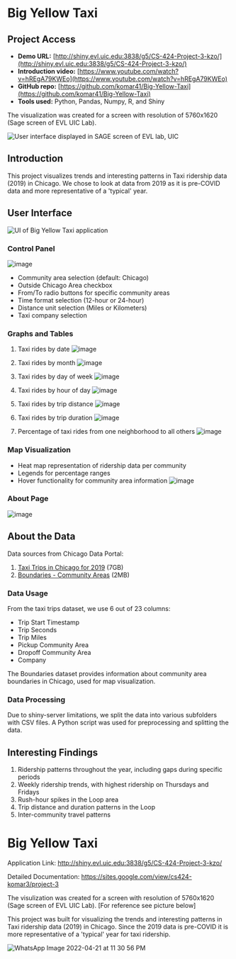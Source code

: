# Big Yellow Taxi

## Project Access

- **Demo URL:** [http://shiny.evl.uic.edu:3838/g5/CS-424-Project-3-kzo/](http://shiny.evl.uic.edu:3838/g5/CS-424-Project-3-kzo/)
- **Introduction video:** [https://www.youtube.com/watch?v=hREgA79KWEo](https://www.youtube.com/watch?v=hREgA79KWEo)
- **GitHub repo:** [https://github.com/komar41/Big-Yellow-Taxi](https://github.com/komar41/Big-Yellow-Taxi)
- **Tools used:** Python, Pandas, Numpy, R, and Shiny

The visualization was created for a screen with resolution of 5760x1620 (Sage screen of EVL UIC Lab).

<p>
  <img src="https://user-images.githubusercontent.com/90569118/164603472-22adce04-3812-4130-b927-c0cf9270b6d2.jpeg" alt="User interface displayed in SAGE screen of EVL lab, UIC">
</p>

## Introduction

This project visualizes trends and interesting patterns in Taxi ridership data (2019) in Chicago. We chose to look at data from 2019 as it is pre-COVID data and more representative of a 'typical' year.

## User Interface

<p>
  <img src="https://komar41.github.io/assets/img/projects/big_yellow_taxi/overview/Overview%201.png" alt="UI of Big Yellow Taxi application">
</p>

### Control Panel
![image](https://github.com/user-attachments/assets/fadd39f1-8138-439e-8eb6-04a52620bfcc)
- Community area selection (default: Chicago)
- Outside Chicago Area checkbox
- From/To radio buttons for specific community areas
- Time format selection (12-hour or 24-hour)
- Distance unit selection (Miles or Kilometers)
- Taxi company selection

### Graphs and Tables
1. Taxi rides by date
![image](https://github.com/user-attachments/assets/b43c7018-d7f3-4556-9564-4f9ea6230e1c)

2. Taxi rides by month
![image](https://github.com/user-attachments/assets/5ecf9b51-9e4b-492c-ab35-be212c06151c)

3. Taxi rides by day of week
![image](https://github.com/user-attachments/assets/c5e71551-9f48-4089-9424-341fbebcf8e1)

4. Taxi rides by hour of day
![image](https://github.com/user-attachments/assets/41ca03b3-ffdf-4b14-8b63-d3c770b95dba)

5. Taxi rides by trip distance
![image](https://github.com/user-attachments/assets/ea5a9d99-d2cd-4751-ae14-b48cf1918b9a)

6. Taxi rides by trip duration
![image](https://github.com/user-attachments/assets/0c5b4fdb-d20d-411c-9f04-155565c6ad7d)

7. Percentage of taxi rides from one neighborhood to all others
![image](https://github.com/user-attachments/assets/d87d505a-823f-4e21-84e6-936fa882c427)

### Map Visualization
- Heat map representation of ridership data per community
- Legends for percentage ranges
- Hover functionality for community area information
![image](https://github.com/user-attachments/assets/f6d7d054-dc4b-4827-aa0f-8c130089ff2a)

### About Page
![image](https://github.com/user-attachments/assets/fca5ecc5-0cce-42a3-bd7d-406e60b27a7d)

## About the Data
Data sources from Chicago Data Portal:
1. [Taxi Trips in Chicago for 2019](https://data.cityofchicago.org/Transportation/Taxi-Trips-2019/h4cq-z3dy) (7GB)
2. [Boundaries - Community Areas](https://data.cityofchicago.org/Facilities-Geographic-Boundaries/Boundaries-Community-Areas-current-/cauq-8yn6) (2MB)

### Data Usage
From the taxi trips dataset, we use 6 out of 23 columns:
- Trip Start Timestamp
- Trip Seconds
- Trip Miles
- Pickup Community Area
- Dropoff Community Area
- Company

The Boundaries dataset provides information about community area boundaries in Chicago, used for map visualization.

### Data Processing
Due to shiny-server limitations, we split the data into various subfolders with CSV files. A Python script was used for preprocessing and splitting the data.

## Interesting Findings

1. Ridership patterns throughout the year, including gaps during specific periods
2. Weekly ridership trends, with highest ridership on Thursdays and Fridays
3. Rush-hour spikes in the Loop area
4. Trip distance and duration patterns in the Loop
5. Inter-community travel patterns

# Big Yellow Taxi
Application Link: http://shiny.evl.uic.edu:3838/g5/CS-424-Project-3-kzo/

Detailed Documentation: https://sites.google.com/view/cs424-komar3/project-3

The visulization was created for a screen with resolution of 5760x1620 (Sage screen of EVL UIC Lab). [For reference see picture below]

This project was built for visualizing the trends and interesting patterns in Taxi ridership data (2019) in Chicago. Since the 2019 data is pre-COVID it is more representative of a 'typical' year for taxi ridership.

![WhatsApp Image 2022-04-21 at 11 30 56 PM](https://user-images.githubusercontent.com/90569118/164603472-22adce04-3812-4130-b927-c0cf9270b6d2.jpeg)
